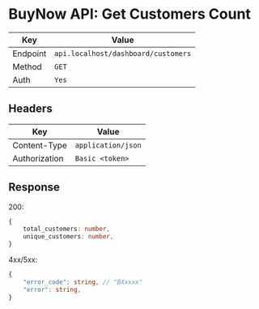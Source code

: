 # BuyNow API: Get Customers Count

| Key      | Value                               |
| -------- | ----------------------------------- |
| Endpoint | `api.localhost/dashboard/customers` |
| Method   | `GET`                               |
| Auth     | `Yes`                               |

## Headers

| Key           | Value              |
| ------------- | ------------------ |
| Content-Type  | `application/json` |
| Authorization | `Basic <token>`    |

## Response

200:

```ts
{
    total_customers: number,
    unique_customers: number,
}
```

4xx/5xx:

```ts
{   
    "error_code": string, // "BXxxxx"
    "error": string,
}
```
